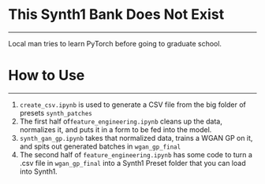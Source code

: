 # This Synth1 Bank Does Not Exist
---
Local man tries to learn PyTorch before going to graduate school.

# How to Use
---
1) `create_csv.ipynb` is used to generate a CSV file from the big folder of presets `synth_patches`
2) The first half of`feature_engineering.ipynb` cleans up the data, normalizes it, and puts it in a form to be fed into the model.
3) `synth_gan_gp.ipynb` takes that normalized data, trains a WGAN GP on it, and spits out generated batches in `wgan_gp_final`
4) The second half of `feature_engineering.ipynb` has some code to turn a .csv file in `wgan_gp_final` into a Synth1 Preset folder that you can load into Synth1.
